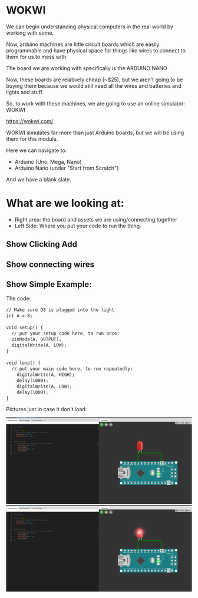 # WOKWI

We can begin understanding physical computers in the real
world by working with some.

Now, arduino machines are little circuit boards which are easily programmable and 
have physical space for things like wires to connect to them for us to mess with.

The board we are working with specifically is the ARDUINO NANO

Now, these boards are relatively cheap (~$25), but we aren't going to be buying them 
because we would still need all the wires and batteries and lights and stuff.

So, to work with these machines, we are going to use an online simulator: WOKWI

https://wokwi.com/

WOKWI simulates far more than just Arduino boards, but we will be using 
them for this module.

Here we can navigate to:
- Arduino (Uno, Mega, Nano)
- Arduino Nano (under "Start from Scratch")

And we have a blank slate.


# What are we looking at:

- Right area: the board and assets we are using/connecting together
- Left Side: Where you put your code to run the thing.

## Show Clicking Add

## Show connecting wires


## Show Simple Example:


The code:
```
// Make sure D8 is plugged into the light
int A = 8;

void setup() {
  // put your setup code here, to run once:
  pinMode(A, OUTPUT);
  digitalWrite(A, LOW);
}

void loop() {
  // put your main code here, to run repeatedly:
    digitalWrite(A, HIGH);
    delay(1000);
    digitalWrite(A, LOW);
    delay(1000);
}
```

Pictures just in case it don't load:

![wokwi_0.png](assets/wokwi_0.png)
![wokwi_1.png](assets/wokwi_1.png)
